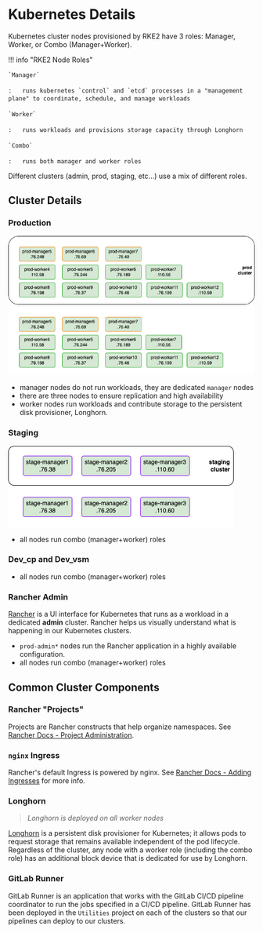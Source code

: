 # Kubernetes Details

Kubernetes cluster nodes provisioned by RKE2 have 3 roles: Manager, Worker, or Combo (Manager+Worker).

!!! info "RKE2 Node Roles"

    `Manager`

    :   runs kubernetes `control` and `etcd` processes in a "management plane" to coordinate, schedule, and manage workloads

    `Worker`

    :   runs workloads and provisions storage capacity through Longhorn

    `Combo`

    :   runs both manager and worker roles

Different clusters (admin, prod, staging, etc...) use a mix of different roles.

## Cluster Details

### Production

![prod-cluster diagram](../assets/kubernetes-prod-cluster-light.png#only-light)
![kubernetes-prod-cluster diagram dark](../assets/kubernetes-prod-cluster-dark.png#only-dark)

* manager nodes do not run workloads, they are dedicated `manager` nodes
* there are three nodes to ensure replication and high availability
* worker nodes run workloads and contribute storage to the persistent disk provisioner, Longhorn.

### Staging

![staging-cluster diagram](../assets/kubernetes-staging-cluster-light.png#only-light)
![staging-cluster diagram dark](../assets/kubernetes-staging-cluster-dark.png#only-dark)

* all nodes run combo (manager+worker) roles

### Dev_cp and Dev_vsm

* all nodes run combo (manager+worker) roles

### Rancher Admin

[Rancher](https://www.suse.com/products/suse-rancher/) is a UI interface for Kubernetes that runs as a workload in a dedicated **admin** cluster. Rancher helps us visually understand what is happening in our Kubernetes clusters.

* `prod-admin*` nodes run the Rancher application in a highly available configuration.
* all nodes run combo (manager+worker) roles

## Common Cluster Components

### Rancher "Projects"

Projects are Rancher constructs that help organize namespaces. See [Rancher Docs - Project Administration](https://rancher.com/docs/rancher/v2.6/en/project-admin/).

### `nginx` Ingress

Rancher's default Ingress is powered by nginx. See [Rancher Docs - Adding Ingresses](https://rancher.com/docs/rancher/v2.6/en/k8s-in-rancher/load-balancers-and-ingress/ingress/) for more info.

### Longhorn

> *Longhorn is deployed on all worker nodes*

[Longhorn](https://www.longhorn.io) is a persistent disk provisioner for Kubernetes; it allows pods to request storage that remains available independent of the pod lifecycle. Regardless of the cluster, any node with a worker role (including the combo role) has an additional block device that is dedicated for use by Longhorn.

### GitLab Runner

GitLab Runner is an application that works with the GitLab CI/CD pipeline coordinator to run the jobs specified in a CI/CD pipeline. GitLab Runner has been deployed in the `Utilities` project on each of the clusters so that our pipelines can deploy to our clusters.
